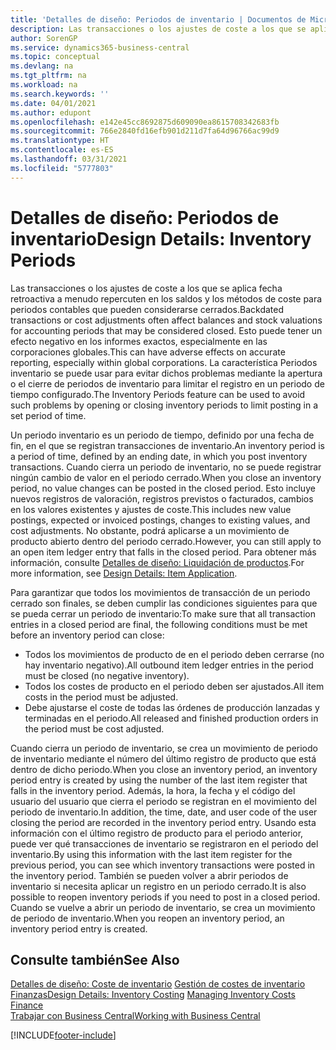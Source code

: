 ```yaml
---
title: 'Detalles de diseño: Periodos de inventario | Documentos de Microsoft'
description: Las transacciones o los ajustes de coste a los que se aplica fecha retroactiva a menudo repercuten en los saldos y los métodos de coste para periodos contables que pueden considerarse cerrados. Esto puede tener un efecto negativo en los informes exactos, especialmente en las corporaciones globales. La característica Periodos inventario se puede usar para evitar dichos problemas mediante la apertura o el cierre de periodos de inventario para limitar el registro en un periodo de tiempo configurado.
author: SorenGP
ms.service: dynamics365-business-central
ms.topic: conceptual
ms.devlang: na
ms.tgt_pltfrm: na
ms.workload: na
ms.search.keywords: ''
ms.date: 04/01/2021
ms.author: edupont
ms.openlocfilehash: e142e45cc8692875d609090ea8615708342683fb
ms.sourcegitcommit: 766e2840fd16efb901d211d7fa64d96766ac99d9
ms.translationtype: HT
ms.contentlocale: es-ES
ms.lasthandoff: 03/31/2021
ms.locfileid: "5777803"
---
```

# <a name="design-details-inventory-periods"></a><span data-ttu-id="d20c4-105">Detalles de diseño: Periodos de inventario</span><span class="sxs-lookup"><span data-stu-id="d20c4-105">Design Details: Inventory Periods</span></span>
<span data-ttu-id="d20c4-106">Las transacciones o los ajustes de coste a los que se aplica fecha retroactiva a menudo repercuten en los saldos y los métodos de coste para periodos contables que pueden considerarse cerrados.</span><span class="sxs-lookup"><span data-stu-id="d20c4-106">Backdated transactions or cost adjustments often affect balances and stock valuations for accounting periods that may be considered closed.</span></span> <span data-ttu-id="d20c4-107">Esto puede tener un efecto negativo en los informes exactos, especialmente en las corporaciones globales.</span><span class="sxs-lookup"><span data-stu-id="d20c4-107">This can have adverse effects on accurate reporting, especially within global corporations.</span></span> <span data-ttu-id="d20c4-108">La característica Periodos inventario se puede usar para evitar dichos problemas mediante la apertura o el cierre de periodos de inventario para limitar el registro en un periodo de tiempo configurado.</span><span class="sxs-lookup"><span data-stu-id="d20c4-108">The Inventory Periods feature can be used to avoid such problems by opening or closing inventory periods to limit posting in a set period of time.</span></span>  

 <span data-ttu-id="d20c4-109">Un periodo inventario es un periodo de tiempo, definido por una fecha de fin, en el que se registran transacciones de inventario.</span><span class="sxs-lookup"><span data-stu-id="d20c4-109">An inventory period is a period of time, defined by an ending date, in which you post inventory transactions.</span></span> <span data-ttu-id="d20c4-110">Cuando cierra un periodo de inventario, no se puede registrar ningún cambio de valor en el periodo cerrado.</span><span class="sxs-lookup"><span data-stu-id="d20c4-110">When you close an inventory period, no value changes can be posted in the closed period.</span></span> <span data-ttu-id="d20c4-111">Esto incluye nuevos registros de valoración, registros previstos o facturados, cambios en los valores existentes y ajustes de coste.</span><span class="sxs-lookup"><span data-stu-id="d20c4-111">This includes new value postings, expected or invoiced postings, changes to existing values, and cost adjustments.</span></span> <span data-ttu-id="d20c4-112">No obstante, podrá aplicarse a un movimiento de producto abierto dentro del periodo cerrado.</span><span class="sxs-lookup"><span data-stu-id="d20c4-112">However, you can still apply to an open item ledger entry that falls in the closed period.</span></span> <span data-ttu-id="d20c4-113">Para obtener más información, consulte [Detalles de diseño: Liquidación de productos](design-details-item-application.md).</span><span class="sxs-lookup"><span data-stu-id="d20c4-113">For more information, see [Design Details: Item Application](design-details-item-application.md).</span></span>  

 <span data-ttu-id="d20c4-114">Para garantizar que todos los movimientos de transacción de un periodo cerrado son finales, se deben cumplir las condiciones siguientes para que se pueda cerrar un periodo de inventario:</span><span class="sxs-lookup"><span data-stu-id="d20c4-114">To make sure that all transaction entries in a closed period are final, the following conditions must be met before an inventory period can close:</span></span>  

-   <span data-ttu-id="d20c4-115">Todos los movimientos de producto de en el periodo deben cerrarse (no hay inventario negativo).</span><span class="sxs-lookup"><span data-stu-id="d20c4-115">All outbound item ledger entries in the period must be closed (no negative inventory).</span></span>  
-   <span data-ttu-id="d20c4-116">Todos los costes de producto en el periodo deben ser ajustados.</span><span class="sxs-lookup"><span data-stu-id="d20c4-116">All item costs in the period must be adjusted.</span></span>  
-   <span data-ttu-id="d20c4-117">Debe ajustarse el coste de todas las órdenes de producción lanzadas y terminadas en el periodo.</span><span class="sxs-lookup"><span data-stu-id="d20c4-117">All released and finished production orders in the period must be cost adjusted.</span></span>  

 <span data-ttu-id="d20c4-118">Cuando cierra un periodo de inventario, se crea un movimiento de periodo de inventario mediante el número del último registro de producto que está dentro de dicho periodo.</span><span class="sxs-lookup"><span data-stu-id="d20c4-118">When you close an inventory period, an inventory period entry is created by using the number of the last item register that falls in the inventory period.</span></span> <span data-ttu-id="d20c4-119">Además, la hora, la fecha y el código del usuario del usuario que cierra el periodo se registran en el movimiento del periodo de inventario.</span><span class="sxs-lookup"><span data-stu-id="d20c4-119">In addition, the time, date, and user code of the user closing the period are recorded in the inventory period entry.</span></span> <span data-ttu-id="d20c4-120">Usando esta información con el último registro de producto para el periodo anterior, puede ver qué transacciones de inventario se registraron en el periodo del inventario.</span><span class="sxs-lookup"><span data-stu-id="d20c4-120">By using this information with the last item register for the previous period, you can see which inventory transactions were posted in the inventory period.</span></span> <span data-ttu-id="d20c4-121">También se pueden volver a abrir periodos de inventario si necesita aplicar un registro en un periodo cerrado.</span><span class="sxs-lookup"><span data-stu-id="d20c4-121">It is also possible to reopen inventory periods if you need to post in a closed period.</span></span> <span data-ttu-id="d20c4-122">Cuando se vuelve a abrir un periodo de inventario, se crea un movimiento de periodo de inventario.</span><span class="sxs-lookup"><span data-stu-id="d20c4-122">When you reopen an inventory period, an inventory period entry is created.</span></span>  

## <a name="see-also"></a><span data-ttu-id="d20c4-123">Consulte también</span><span class="sxs-lookup"><span data-stu-id="d20c4-123">See Also</span></span>  
 <span data-ttu-id="d20c4-124">[Detalles de diseño: Coste de inventario](design-details-inventory-costing.md) [Gestión de costes de inventario](finance-manage-inventory-costs.md) [Finanzas](finance.md)</span><span class="sxs-lookup"><span data-stu-id="d20c4-124">[Design Details: Inventory Costing](design-details-inventory-costing.md) [Managing Inventory Costs](finance-manage-inventory-costs.md) [Finance](finance.md)</span></span>  
 [<span data-ttu-id="d20c4-125">Trabajar con Business Central</span><span class="sxs-lookup"><span data-stu-id="d20c4-125">Working with Business Central</span></span>](ui-work-product.md)


[!INCLUDE[footer-include](includes/footer-banner.md)]